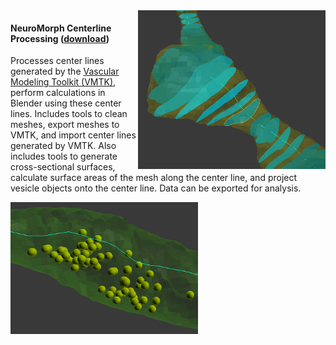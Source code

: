 <img src="centerline_crosssections.png" width="300" align="right">

#### NeuroMorph Centerline Processing   ([download](http://raw.githubusercontent.com/ajorstad/NeuroMorph/master/NeuroMorph_CenterLines_CrossSections/NeuroMorph_Centerline_Processing.py))

Processes center lines generated by the [Vascular Modeling Toolkit (VMTK)](http://www.vmtk.org/tutorials/Centerlines.html), perform calculations in Blender using these center lines. Includes tools to clean meshes, export meshes to VMTK, and import center lines generated by VMTK. Also includes tools to generate cross-sectional surfaces, calculate surface areas of the mesh along the center line, and project vesicle objects onto the center line. Data can be exported for analysis.

<img src="ctrline_vesicles.png" width="300" align="left">
